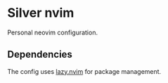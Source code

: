 # Silver nvim

Personal neovim configuration.

## Dependencies

The config uses [lazy.nvim][] for package management.


[lazy.nvim]: <https://github.com/folke/lazy.nvim>

